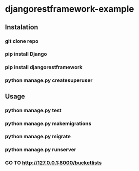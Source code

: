 # djangorestframework-example

## Instalation

### git clone repo

### pip install Django

### pip install djangorestframework

### python manage.py createsuperuser

## Usage

### python manage.py test

### python manage.py makemigrations

### python manage.py migrate

### python manage.py runserver

### GO TO http://127.0.0.1:8000/bucketlists

